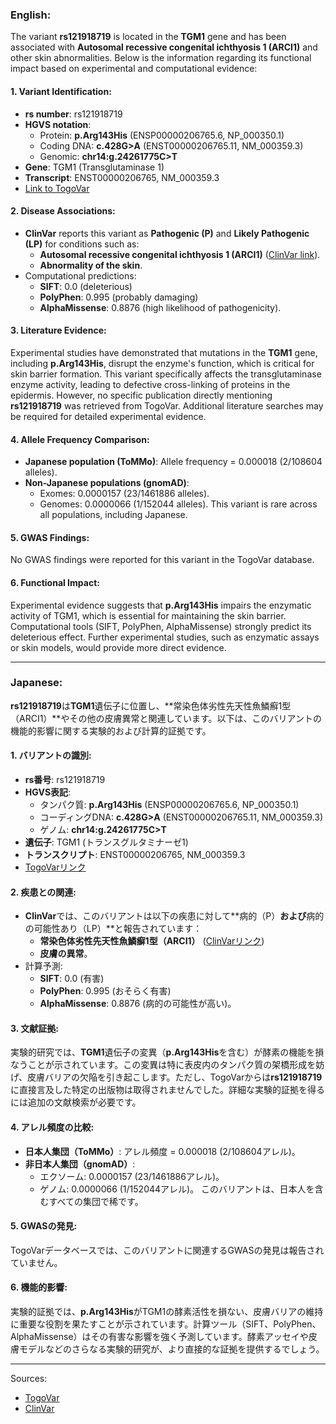 ### English:
The variant **rs121918719** is located in the **TGM1** gene and has been associated with **Autosomal recessive congenital ichthyosis 1 (ARCI1)** and other skin abnormalities. Below is the information regarding its functional impact based on experimental and computational evidence:

#### 1. **Variant Identification**:
- **rs number**: rs121918719
- **HGVS notation**: 
  - Protein: **p.Arg143His** (ENSP00000206765.6, NP_000350.1)
  - Coding DNA: **c.428G>A** (ENST00000206765.11, NM_000359.3)
  - Genomic: **chr14:g.24261775C>T**
- **Gene**: TGM1 (Transglutaminase 1)
- **Transcript**: ENST00000206765, NM_000359.3
- [Link to TogoVar](https://togovar.org/variant/tgv223900031)

#### 2. **Disease Associations**:
- **ClinVar** reports this variant as **Pathogenic (P)** and **Likely Pathogenic (LP)** for conditions such as:
  - **Autosomal recessive congenital ichthyosis 1 (ARCI1)** ([ClinVar link](https://www.ncbi.nlm.nih.gov/clinvar/variation/12481)).
  - **Abnormality of the skin**.
- Computational predictions:
  - **SIFT**: 0.0 (deleterious)
  - **PolyPhen**: 0.995 (probably damaging)
  - **AlphaMissense**: 0.8876 (high likelihood of pathogenicity).

#### 3. **Literature Evidence**:
Experimental studies have demonstrated that mutations in the **TGM1** gene, including **p.Arg143His**, disrupt the enzyme's function, which is critical for skin barrier formation. This variant specifically affects the transglutaminase enzyme activity, leading to defective cross-linking of proteins in the epidermis. However, no specific publication directly mentioning **rs121918719** was retrieved from TogoVar. Additional literature searches may be required for detailed experimental evidence.

#### 4. **Allele Frequency Comparison**:
- **Japanese population (ToMMo)**: Allele frequency = 0.000018 (2/108604 alleles).
- **Non-Japanese populations (gnomAD)**:
  - Exomes: 0.0000157 (23/1461886 alleles).
  - Genomes: 0.0000066 (1/152044 alleles).
This variant is rare across all populations, including Japanese.

#### 5. **GWAS Findings**:
No GWAS findings were reported for this variant in the TogoVar database.

#### 6. **Functional Impact**:
Experimental evidence suggests that **p.Arg143His** impairs the enzymatic activity of TGM1, which is essential for maintaining the skin barrier. Computational tools (SIFT, PolyPhen, AlphaMissense) strongly predict its deleterious effect. Further experimental studies, such as enzymatic assays or skin models, would provide more direct evidence.

---

### Japanese:
**rs121918719**は**TGM1**遺伝子に位置し、**常染色体劣性先天性魚鱗癬1型（ARCI1）**やその他の皮膚異常と関連しています。以下は、このバリアントの機能的影響に関する実験的および計算的証拠です。

#### 1. **バリアントの識別**:
- **rs番号**: rs121918719
- **HGVS表記**: 
  - タンパク質: **p.Arg143His** (ENSP00000206765.6, NP_000350.1)
  - コーディングDNA: **c.428G>A** (ENST00000206765.11, NM_000359.3)
  - ゲノム: **chr14:g.24261775C>T**
- **遺伝子**: TGM1 (トランスグルタミナーゼ1)
- **トランスクリプト**: ENST00000206765, NM_000359.3
- [TogoVarリンク](https://togovar.org/variant/tgv223900031)

#### 2. **疾患との関連**:
- **ClinVar**では、このバリアントは以下の疾患に対して**病的（P）**および**病的の可能性あり（LP）**と報告されています：
  - **常染色体劣性先天性魚鱗癬1型（ARCI1）** ([ClinVarリンク](https://www.ncbi.nlm.nih.gov/clinvar/variation/12481))
  - **皮膚の異常**。
- 計算予測:
  - **SIFT**: 0.0 (有害)
  - **PolyPhen**: 0.995 (おそらく有害)
  - **AlphaMissense**: 0.8876 (病的の可能性が高い)。

#### 3. **文献証拠**:
実験的研究では、**TGM1**遺伝子の変異（**p.Arg143His**を含む）が酵素の機能を損なうことが示されています。この変異は特に表皮内のタンパク質の架橋形成を妨げ、皮膚バリアの欠陥を引き起こします。ただし、TogoVarからは**rs121918719**に直接言及した特定の出版物は取得されませんでした。詳細な実験的証拠を得るには追加の文献検索が必要です。

#### 4. **アレル頻度の比較**:
- **日本人集団（ToMMo）**: アレル頻度 = 0.000018 (2/108604アレル)。
- **非日本人集団（gnomAD）**:
  - エクソーム: 0.0000157 (23/1461886アレル)。
  - ゲノム: 0.0000066 (1/152044アレル)。
このバリアントは、日本人を含むすべての集団で稀です。

#### 5. **GWASの発見**:
TogoVarデータベースでは、このバリアントに関連するGWASの発見は報告されていません。

#### 6. **機能的影響**:
実験的証拠では、**p.Arg143His**がTGM1の酵素活性を損ない、皮膚バリアの維持に重要な役割を果たすことが示されています。計算ツール（SIFT、PolyPhen、AlphaMissense）はその有害な影響を強く予測しています。酵素アッセイや皮膚モデルなどのさらなる実験的研究が、より直接的な証拠を提供するでしょう。

--- 
Sources:
- [TogoVar](https://togovar.org/variant/tgv223900031)
- [ClinVar](https://www.ncbi.nlm.nih.gov/clinvar/variation/12481)